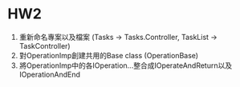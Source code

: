 HW2
========
1. 重新命名專案以及檔案 (Tasks -> Tasks.Controller, TaskList -> TaskController)
2. 對OperationImp創建共用的Base class (OperationBase)
3. 將OperationImp中的各IOperation...整合成IOperateAndReturn以及IOperationAndEnd